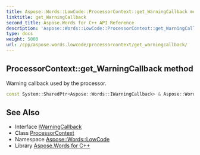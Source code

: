 ```yaml
---
title: Aspose::Words::LowCode::ProcessorContext::get_WarningCallback method
linktitle: get_WarningCallback
second_title: Aspose.Words for C++ API Reference
description: 'Aspose::Words::LowCode::ProcessorContext::get_WarningCallback method. Warning callback used by the processor in C++.'
type: docs
weight: 5000
url: /cpp/aspose.words.lowcode/processorcontext/get_warningcallback/
---
```

## ProcessorContext::get_WarningCallback method


Warning callback used by the processor.

```cpp
const System::SharedPtr<Aspose::Words::IWarningCallback> & Aspose::Words::LowCode::ProcessorContext::get_WarningCallback() const
```

## See Also

* Interface [IWarningCallback](../../../aspose.words/iwarningcallback/)
* Class [ProcessorContext](../)
* Namespace [Aspose::Words::LowCode](../../)
* Library [Aspose.Words for C++](../../../)

